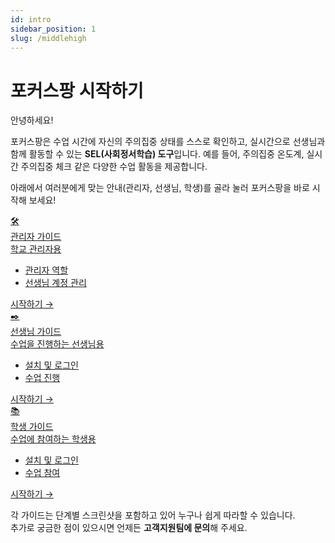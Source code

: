 ```yaml
---
id: intro
sidebar_position: 1
slug: /middlehigh
---
```


# 포커스팡 시작하기

안녕하세요!

포커스팡은 수업 시간에 자신의 주의집중 상태를 스스로 확인하고, 실시간으로 선생님과 함께 활동할 수 있는 **SEL(사회정서학습) 도구**입니다.
예를 들어, 주의집중 온도계, 실시간 주의집중 체크 같은 다양한 수업 활동을 제공합니다.

아래에서 여러분에게 맞는 안내(관리자, 선생님, 학생)를 골라 눌러 포커스팡을 바로 시작해 보세요!

<!-- 카드형 안내: HTML/CSS만 사용, JSX style prop 사용 금지 -->
<div class="fp-card-container fp-card-blue">
  <a class="fp-card" href="/docs/middlehigh/admin-guide">
    <div class="fp-card-icon">🛠️</div>
    <div class="fp-card-title">관리자 가이드</div>
    <div class="fp-card-desc">학교 관리자용</div>
    <ul class="fp-card-features">
      <li>관리자 역할</li>
      <li>선생님 계정 관리</li>
    </ul>
    <div class="fp-card-button">시작하기 →</div>
  </a>
  <a class="fp-card" href="/docs/middlehigh/teacher-guide">
    <div class="fp-card-icon">✒️</div>
    <div class="fp-card-title">선생님 가이드</div>
    <div class="fp-card-desc">수업을 진행하는 선생님용</div>
    <ul class="fp-card-features">
      <li>설치 및 로그인</li>
      <li>수업 진행</li>
    </ul>
    <div class="fp-card-button">시작하기 →</div>
  </a>
  <a class="fp-card" href="/docs/middlehigh/student-guide">
    <div class="fp-card-icon">📚</div>
    <div class="fp-card-title">학생 가이드</div>
    <div class="fp-card-desc">수업에 참여하는 학생용</div>
    <ul class="fp-card-features">
      <li>설치 및 로그인</li>
      <li>수업 참여</li>
    </ul>
    <div class="fp-card-button">시작하기 →</div>
  </a>
</div>

각 가이드는 단계별 스크린샷을 포함하고 있어 누구나 쉽게 따라할 수 있습니다.\
추가로 궁금한 점이 있으시면 언제든 **고객지원팀에 문의**해 주세요.
